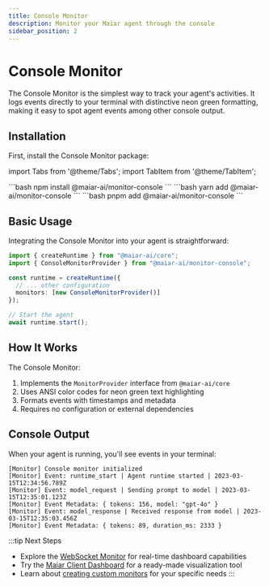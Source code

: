 ```yaml
---
title: Console Monitor
description: Monitor your Maiar agent through the console
sidebar_position: 2
---
```


# Console Monitor

The Console Monitor is the simplest way to track your agent's activities. It logs events directly to your terminal with distinctive neon green formatting, making it easy to spot agent events among other console output.

## Installation

First, install the Console Monitor package:

import Tabs from '@theme/Tabs';
import TabItem from '@theme/TabItem';

<Tabs groupId="package-manager">
  <TabItem value="npm" label="npm">
```bash
npm install @maiar-ai/monitor-console
```
  </TabItem>
  <TabItem value="yarn" label="yarn">
```bash
yarn add @maiar-ai/monitor-console
```
  </TabItem>
  <TabItem value="pnpm" label="pnpm" default>
```bash
pnpm add @maiar-ai/monitor-console
```
  </TabItem>
</Tabs>

## Basic Usage

Integrating the Console Monitor into your agent is straightforward:

```typescript
import { createRuntime } from "@maiar-ai/core";
import { ConsoleMonitorProvider } from "@maiar-ai/monitor-console";

const runtime = createRuntime({
  // ... other configuration
  monitors: [new ConsoleMonitorProvider()]
});

// Start the agent
await runtime.start();
```

## How It Works

The Console Monitor:

1. Implements the `MonitorProvider` interface from `@maiar-ai/core`
2. Uses ANSI color codes for neon green text highlighting
3. Formats events with timestamps and metadata
4. Requires no configuration or external dependencies

## Console Output

When your agent is running, you'll see events in your terminal:

```
[Monitor] Console monitor initialized
[Monitor] Event: runtime_start | Agent runtime started | 2023-03-15T12:34:56.789Z
[Monitor] Event: model_request | Sending prompt to model | 2023-03-15T12:35:01.123Z
[Monitor] Event Metadata: { tokens: 156, model: "gpt-4o" }
[Monitor] Event: model_response | Received response from model | 2023-03-15T12:35:03.456Z
[Monitor] Event Metadata: { tokens: 89, duration_ms: 2333 }
```

:::tip Next Steps

- Explore the [WebSocket Monitor](./websocket-monitor) for real-time dashboard capabilities
- Try the [Maiar Client Dashboard](./maiar-client) for a ready-made visualization tool
- Learn about [creating custom monitors](./custom-monitors) for your specific needs
  :::

